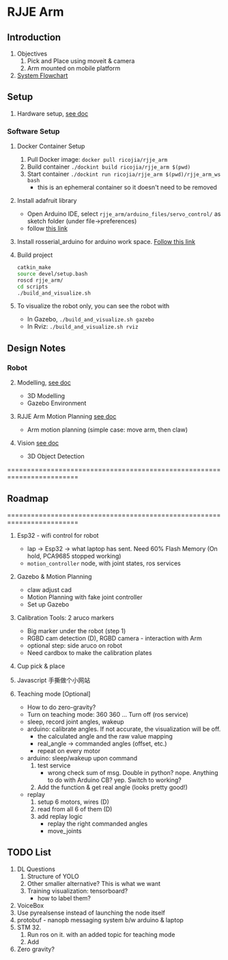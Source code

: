 # RJJE Arm
## Introduction
1. Objectives
    1. Pick and Place using moveit & camera
    2. Arm mounted on mobile platform
2. [System Flowchart](https://drive.google.com/file/d/1ujubSrS_AvXeORWJ76qhUnCQ4BP0E4v_/view?usp=sharing)

## Setup
1. Hardware setup, [see doc](./rjje_arm_ws/src/arduino_files/README.md)

### Software Setup
1. Docker Container Setup 
    1. Pull Docker image: ```docker pull ricojia/rjje_arm``` 
    2. Build container ```./dockint build ricojia/rjje_arm $(pwd)```
    3. Start container ```./dockint run ricojia/rjje_arm $(pwd)/rjje_arm_ws bash```
        - this is an ephemeral container so it doesn't need to be removed 

2. Install adafruit library 
    - Open Arduino IDE, select ```rjje_arm/arduino_files/servo_control/``` as sketch folder (under file->preferences)
    - follow [this link](https://learn.adafruit.com/16-channel-pwm-servo-driver?view=all#install-adafruit-pca9685-library-1825143-2)

3. Install rosserial_arduino for arduino work space. [Follow this link](http://wiki.ros.org/rosserial_arduino/Tutorials/Arduino%20IDE%20Setup)

4. Build project
    ```bash
    catkin_make
    source devel/setup.bash
    roscd rjje_arm/
    cd scripts
    ./build_and_visualize.sh
    ```

5. To visualize the robot only, you can see the robot with 
   - In Gazebo, ```./build_and_visualize.sh gazebo``` 
   - In Rviz: ```./build_and_visualize.sh rviz```

## Design Notes
### Robot
2. Modelling, [see doc](rjje_arm_ws/src/rjje_arm/docs/rjje_arm_modelling.md)
    - 3D Modelling 
    - Gazebo Environment

3. RJJE Arm Motion Planning [see doc](rjje_arm_ws/src/rjje_arm/docs/rjje_arm_motion_planning.md)
    - Arm motion planning (simple case: move arm, then claw)

4. Vision [see doc](rjje_arm_ws/src/rjje_arm/docs/rjje_arm_vision.md)
    - 3D Object Detection

========================================================================
## Roadmap 
========================================================================
1. Esp32 - wifi control for robot
    - lap -> Esp32 -> what laptop has sent. Need 60% Flash Memory (On hold, PCA9685 stopped working)
    - ```motion_controller``` node, with joint states, ros services
2. Gazebo & Motion Planning
    - claw adjust cad
    - Motion Planning with fake joint controller
    - Set up Gazebo 
3. Calibration Tools: 2 aruco markers
    - Big marker under the robot (step 1)
    - RGBD cam detection (D), RGBD camera - interaction with Arm
    - optional step: side aruco on robot
    - Need cardbox to make the calibration plates

4. Cup pick & place
5. Javascript 手撕做个小网站
6. Teaching mode [Optional]
    - How to do zero-gravity?
    - Turn on teaching mode: 360 360 ... Turn off (ros service)
    - sleep, record joint angles, wakeup
    - arduino: calibrate angles. If not accurate, the visualization will be off.
        - the calculated angle and the raw value mapping
        - real_angle -> commanded angles (offset, etc.)
        - repeat on every motor
    - arduino: sleep/wakeup upon command
        1. test service 
            - wrong check sum of msg. Double in python? nope. Anything to do with Arduino CB? yep. Switch to working?
        2. Add the function & get real angle (looks pretty good!)
    - replay
        1. setup 6 motors, wires (D)
        2. read from all 6 of them (D)
        3. add replay logic
            - replay the right commanded angles
            - move_joints
## TODO List 
1. DL Questions
    1. Structure of YOLO 
    2. Other smaller alternative? This is what we want
    3. Training visualization: tensorboard?
        - how to label them?
2. VoiceBox
3. Use pyrealsense instead of launching the node itself
4. protobuf - nanopb messaging system b/w arduino & laptop
5. STM 32. 
    1. Run ros on it. with an added topic for teaching mode
    2. Add
6. Zero gravity?

